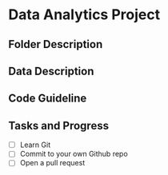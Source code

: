 # Data Analytics Project

## Folder Description

## Data Description

## Code Guideline

## Tasks and Progress
- [ ] Learn Git
- [ ] Commit to your own Github repo
- [ ] Open a pull request
